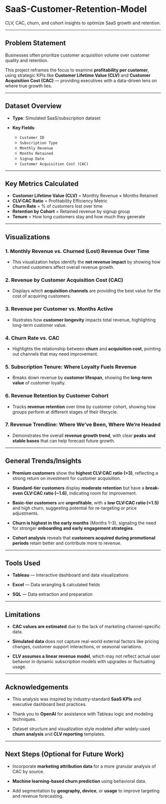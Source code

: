 # SaaS-Customer-Retention-Model

CLV, CAC, churn, and cohort insights to optimize SaaS growth and retention.

---

## Problem Statement

Businesses often prioritize customer acquisition volume over customer quality and retention. 

This project reframes the focus to examine **profitability per customer**, using strategic KPIs like **Customer Lifetime Value (CLV)** and **Customer Acquisition Cost (CAC)** — providing executives with a data-driven lens on where true growth lies.

---

## Dataset Overview

- **Type**: Simulated SaaS/subscription dataset  

- **Key Fields**:
  - `Customer ID`
  - `Subscription Type`
  - `Monthly Revenue`
  - `Months Retained`
  - `Signup Date`
  - `Customer Acquisition Cost (CAC)`

---
## Key Metrics Calculated

- **Customer Lifetime Value (CLV)** = Monthly Revenue × Months Retained  
- **CLV:CAC Ratio** = Profitability Efficiency Metric  
- **Churn Rate** = % of customers lost over time  
- **Retention by Cohort** = Retained revenue by signup group  
- **Tenure** = How long customers stay and how much they generate

---

## Visualizations

### 1. **Monthly Revenue vs. Churned (Lost) Revenue Over Time**

- This visualization helps identify the **net revenue impact** by showing how churned customers affect overall revenue growth.

### 2. **Revenue by Customer Acquisition Cost (CAC)**

- Displays which **acquisition channels** are providing the best value for the cost of acquiring customers.

### 3. **Revenue per Customer vs. Months Active**

- Illustrates how **customer longevity** impacts total revenue, highlighting long-term customer value.

### 4. **Churn Rate vs. CAC**

- Highlights the relationship between **churn** and **acquisition cost**, pointing out channels that may need improvement.

### 5. **Subscription Tenure: Where Loyalty Fuels Revenue**

- Breaks down revenue by **customer lifespan**, showing the **long-term value** of customer loyalty.

### 6. **Revenue Retention by Customer Cohort**

- Tracks **revenue retention** over time by customer cohort, showing how groups perform at different stages of their lifecycle.

### 7. **Revenue Trendline: Where We’ve Been, Where We’re Headed**

- Demonstrates the overall **revenue growth trend**, with clear **peaks and stable bases** that can help forecast future growth.

---

## General Trends/Insights

- **Premium customers** show the **highest CLV:CAC ratio (>3)**, reflecting a strong return on investment for customer acquisition.

- **Standard-tier customers** display **moderate retention** but have a **break-even CLV:CAC ratio (~1.6)**, indicating room for improvement.

- **Basic-tier customers** are **unprofitable**, with a **low CLV:CAC ratio (<1.5)** and high churn, suggesting potential for re-targeting or price adjustments.

- **Churn is highest in the early months** (Months 1–3), signaling the need for stronger **onboarding and early engagement strategies**.

- **Cohort analysis** reveals that **customers acquired during promotional periods** retain better and contribute more to revenue.

---

## Tools Used

- **Tableau** — Interactive dashboard and data visualizations  

- **Excel** — Data wrangling & calculated fields  

- **SQL** — Data extraction and preparation 

---

## Limitations

- **CAC values are estimated** due to the lack of marketing channel-specific data.

- **Simulated data** does not capture real-world external factors like pricing changes, customer support interactions, or seasonal variations.

- **CLV assumes a linear revenue model**, which may not reflect actual user behavior in dynamic subscription models with upgrades or fluctuating usage.

---

## Acknowledgements

- This analysis was inspired by industry-standard **SaaS KPIs** and executive dashboard best practices.

- Thank you to **OpenAI** for assistance with Tableau logic and modeling techniques.

- Dataset structure and visualization style modeled after widely-used **churn analysis** and **CLV reporting** templates.

---

## Next Steps (Optional for Future Work)

- Incorporate **marketing attribution data** for a more granular analysis of CAC by source.

- **Machine learning-based churn prediction** using behavioral data.

- Add segmentation by **geography, device**, or **usage** to improve targeting and revenue forecasting.


